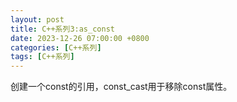 ```yaml
---
layout: post
title: C++系列3:as_const
date: 2023-12-26 07:00:00 +0800
categories: [C++系列]
tags: [C++系列]
---
```

创建一个const的引用，const_cast用于移除const属性。